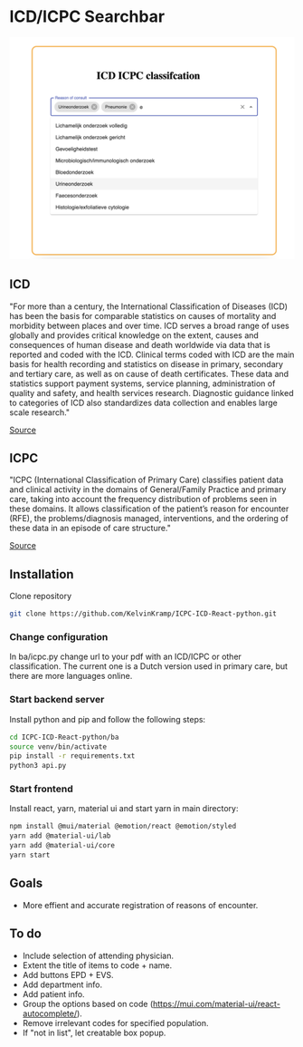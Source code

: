 # ICD/ICPC Searchbar

![Screenshot](Screenshot2.png)

## ICD
"For more than a century, the International Classification of Diseases (ICD) has been the basis for comparable statistics on causes of mortality and morbidity between places and over time. ICD serves a broad range of uses globally and provides critical knowledge on the extent, causes and consequences of human disease and death worldwide via data that is reported and coded with the ICD. Clinical terms coded with ICD are the main basis for health recording and statistics on disease in primary, secondary and tertiary care, as well as on cause of death certificates. These data and statistics support payment systems, service planning, administration of quality and safety, and health services research. Diagnostic guidance linked to categories of ICD also standardizes data collection and enables large scale research."

[Source](https://www.who.int/standards/classifications/classification-of-diseases)

## ICPC
"ICPC (International Classification of Primary Care) classifies patient data and clinical activity in the domains of General/Family Practice and primary care, taking into account the frequency distribution of problems seen in these domains. It allows classification of the patient’s reason for encounter (RFE), the problems/diagnosis managed, interventions, and the ordering of these data in an episode of care structure."

[Source](https://www.who.int/standards/classifications/other-classifications/international-classification-of-primary-care)

## Installation
Clone repository
```bash
git clone https://github.com/KelvinKramp/ICPC-ICD-React-python.git
```

### Change configuration
In ba/icpc.py change url to your pdf with an ICD/ICPC or other classification. The current one is a Dutch version used in primary care, but there are more languages online.  

### Start backend server
Install python and pip and follow the following steps:
```bash
cd ICPC-ICD-React-python/ba
source venv/bin/activate
pip install -r requirements.txt
python3 api.py
```

### Start frontend 
Install react, yarn, material ui and start yarn in main directory:

```bash
npm install @mui/material @emotion/react @emotion/styled
yarn add @material-ui/lab
yarn add @material-ui/core
yarn start
```

## Goals
- More effient and accurate registration of reasons of encounter.  


## To do
- Include selection of attending physician.
- Extent the title of items to code + name. 
- Add buttons EPD + EVS.
- Add department info. 
- Add patient info.
- Group the options based on code (https://mui.com/material-ui/react-autocomplete/).
- Remove irrelevant codes for specified population.
- If "not in list", let creatable box popup.  


